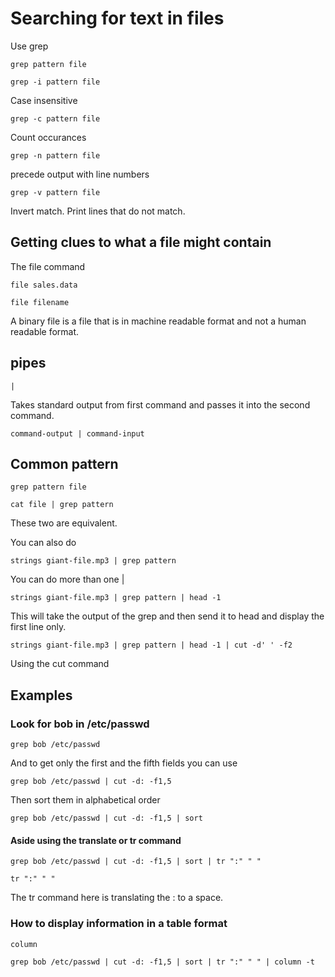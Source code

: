 # Searching for text in files

Use grep

	grep pattern file

	grep -i pattern file

Case insensitive

	grep -c pattern file

Count occurances

	grep -n pattern file

precede output with line numbers

	grep -v pattern file

Invert match. Print lines that do not match.

## Getting clues to what a file might contain

The file command

	file sales.data

	file filename

A binary file is a file that is in machine readable format and not a human readable format.

## pipes

	|

Takes standard output from first command and passes it into the second command.

	command-output | command-input

## Common pattern

	grep pattern file

	cat file | grep pattern

These two are equivalent.

You can also do

	strings giant-file.mp3 | grep pattern

You can do more than one |

	strings giant-file.mp3 | grep pattern | head -1

This will take the output of the grep and then send it to head and display the first line only.

	strings giant-file.mp3 | grep pattern | head -1 | cut -d' ' -f2

Using the cut command

## Examples

### Look for bob in /etc/passwd

	grep bob /etc/passwd

And to get only the first and the fifth fields you can use

	grep bob /etc/passwd | cut -d: -f1,5

Then sort them in alphabetical order
	
	grep bob /etc/passwd | cut -d: -f1,5 | sort

#### Aside using the translate or tr command

	grep bob /etc/passwd | cut -d: -f1,5 | sort | tr ":" " "

	tr ":" " "

The tr command here is translating the : to a space.

### How to display information in a table format

	column

	grep bob /etc/passwd | cut -d: -f1,5 | sort | tr ":" " " | column -t
	


